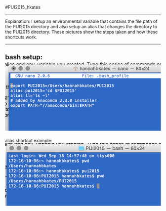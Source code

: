 #PUI2015_hkates

----

Explanation:
I setup an environmental variable that contains the file path of the PUI2015 directory and also setup an alias that changes the directory to the PUI2015 directory. These pictures show the steps taken and how these shortcuts work.

----
bash setup:
![Alt text](bash.png)
----
alias shortcut example:
![Alt text](pwd_proof.png)
